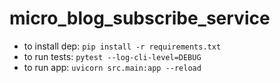 # micro_blog_subscribe_service
 
- to install dep: `pip install -r requirements.txt`
- to run tests: `pytest --log-cli-level=DEBUG`
- to run app: `uvicorn src.main:app --reload`